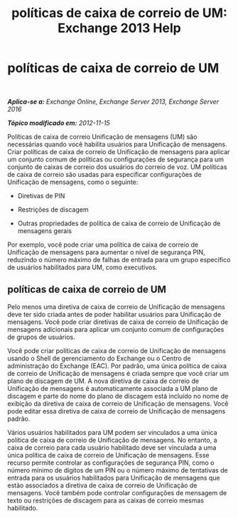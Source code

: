 ﻿---
title: 'políticas de caixa de correio de UM: Exchange 2013 Help'
TOCTitle: políticas de caixa de correio de UM
ms:assetid: dfae629e-ee89-4494-a3ed-9655b67eb87e
ms:mtpsurl: https://technet.microsoft.com/pt-br/library/Bb124909(v=EXCHG.150)
ms:contentKeyID: 50556300
ms.date: 05/22/2018
mtps_version: v=EXCHG.150
ms.translationtype: MT
---

# políticas de caixa de correio de UM

 

_**Aplica-se a:** Exchange Online, Exchange Server 2013, Exchange Server 2016_

_**Tópico modificado em:** 2012-11-15_

Políticas de caixa de correio Unificação de mensagens (UM) são necessárias quando você habilita usuários para Unificação de mensagens. Criar políticas de caixa de correio de Unificação de mensagens para aplicar um conjunto comum de políticas ou configurações de segurança para um conjunto de caixas de correio dos usuários do correio de voz. UM políticas de caixa de correio são usadas para especificar configurações de Unificação de mensagens, como o seguinte:

  - Diretivas de PIN

  - Restrições de discagem

  - Outras propriedades de política de caixa de correio de Unificação de mensagens gerais

Por exemplo, você pode criar uma política de caixa de correio de Unificação de mensagens para aumentar o nível de segurança PIN, reduzindo o número máximo de falhas de entrada para um grupo específico de usuários habilitados para UM, como executivos.

## políticas de caixa de correio de UM

Pelo menos uma diretiva de caixa de correio de Unificação de mensagens deve ter sido criada antes de poder habilitar usuários para Unificação de mensagens. Você pode criar diretivas de caixa de correio de Unificação de mensagens adicionais para aplicar um conjunto comum de configurações de grupos de usuários.

Você pode criar políticas de caixa de correio de Unificação de mensagens usando o Shell de gerenciamento do Exchange ou o Centro de administração do Exchange (EAC). Por padrão, uma única política de caixa de correio de Unificação de mensagens é criada sempre que você criar um plano de discagem de UM. A nova diretiva de caixa de correio de Unificação de mensagens é automaticamente associada a UM plano de discagem e parte do nome do plano de discagem está incluído no nome de exibição da diretiva de caixa de correio de Unificação de mensagens. Você pode editar essa diretiva de caixa de correio de Unificação de mensagens padrão.

Vários usuários habilitados para UM podem ser vinculados a uma única política de caixa de correio de Unificação de mensagens. No entanto, a caixa de correio para cada usuário habilitado deve ser vinculada a uma única política de caixa de correio de Unificação de mensagens. Esse recurso permite controlar as configurações de segurança PIN, como o número mínimo de dígitos de um PIN ou o número máximo de tentativas de entrada para os usuários habilitados para Unificação de mensagens que estão associados a diretiva de caixa de correio de Unificação de mensagens. Você também pode controlar configurações de mensagem de texto ou restrições de discagem para as caixas de correio mesmas habilitado.

